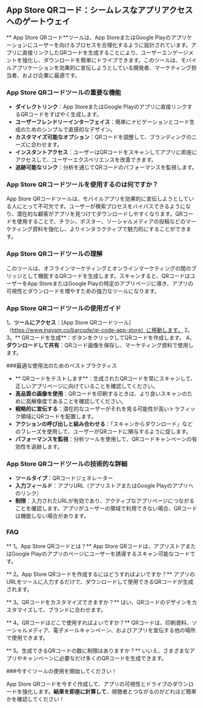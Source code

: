 ## App Store QRコード：シームレスなアプリアクセスへのゲートウェイ

** App Store QRコード**ツールは、App StoreまたはGoogle Playのアプリケーションにユーザーを向けるプロセスを合理化するように設計されています。アプリに直接リンクしたQRコードを生成することにより、ユーザーエンゲージメントを強化し、ダウンロードを簡単にドライブできます。このツールは、モバイルアプリケーションを効果的に宣伝しようとしている開発者、マーケティング担当者、および企業に最適です。

### App Store QRコードツールの重要な機能

-  **ダイレクトリンク**：App StoreまたはGoogle Playのアプリに直接リンクするQRコードをすばやく生成します。
-  **ユーザーフレンドリーインターフェイス**：簡単にナビゲーションとコード生成のためのシンプルで直感的なデザイン。
-  **カスタマイズ可能なオプション**：QRコードを調整して、ブランディングのニーズに合わせます。
-  **インスタントアクセス**：ユーザーはQRコードをスキャンしてアプリに即座にアクセスして、ユーザーエクスペリエンスを改善できます。
-  **追跡可能なリンク**：分析を通じてQRコードのパフォーマンスを監視します。

### App Store QRコードツールを使用するのは何ですか？

App Store QRコードツールは、モバイルアプリを効果的に宣伝しようとしている人にとって不可欠です。ユーザーが検索プロセスをバイパスできるようになり、潜在的な顧客がアプリを見つけてダウンロードしやすくなります。QRコードを使用することで、チラシ、ポスター、ソーシャルメディアの投稿などのマーケティング資料を強化し、よりインタラクティブで魅力的にすることができます。

### App Store QRコードツールの理解

このツールは、オフラインマーケティングとオンラインマーケティングの間のブリッジとして機能するQRコードを生成します。スキャンすると、QRコードはユーザーをApp StoreまたはGoogle Playの特定のアプリページに導き、アプリの可視性とダウンロードを増やすための強力なツールになります。

### App Store QRコードツールの使用ガイド

1。**ツールにアクセス**：[App Store QRコードツール]（https://www.inayam.co/barcode/qr-code-app-store）に移動します。
2。
3。** QRコードを生成**：ボタンをクリックしてQRコードを作成します。
4。**ダウンロードして共有**：QRコード画像を保存し、マーケティング資料で使用します。

###最適な使用法のためのベストプラクティス

-  ** QRコードをテストします**：生成されたQRコードを常にスキャンして、正しいアプリページに向けていることを確認してください。
-  **高品質の画像を使用**：QRコードを印刷するときは、より良いスキャンのために高解像度であることを確認してください。
-  **戦略的に宣伝する**：潜在的なユーザーがそれを見る可能性が高いトラフィック領域にQRコードを配置します。
-  **アクションの呼び出しと組み合わせる**：「スキャンからダウンロード」などのフレーズを使用して、ユーザーがQRコードに関与するように促します。
-  **パフォーマンスを監視**：分析ツールを使用して、QRコードキャンペーンの有効性を追跡します。

### App Store QRコードツールの技術的な詳細

-  **ツールタイプ**：QRコードジェネレーター
-  **入力フィールド**：アプリURL（アプリストアまたはGoogle Playのアプリへのリンク）
-  **制限**：入力されたURLが有効であり、アクティブなアプリページにつながることを確認します。アプリがユーザーの領域で利用できない場合、QRコードは機能しない場合があります。

### FAQ

** 1。App Store QRコードとは？**
App Store QRコードは、アプリストアまたはGoogle Playのアプリのページにユーザーを誘導するスキャン可能なコードです。

** 2。App Store QRコードを作成するにはどうすればよいですか？**
アプリのURLをツールに入力するだけで、ダウンロードして使用できるQRコードが生成されます。

** 3。QRコードをカスタマイズできますか？**
はい、QRコードのデザインをカスタマイズして、ブランドに合わせます。

** 4。QRコードはどこで使用すればよいですか？**
QRコードは、印刷資料、ソーシャルメディア、電子メールキャンペーン、およびアプリを宣伝する他の場所で使用できます。

** 5。生成できるQRコードの数に制限はありますか？**
いいえ、さまざまなアプリやキャンペーンに必要なだけ多くのQRコードを生成できます。

###今すぐツールの使用を開始してください！

App Store QRコードを今すぐ作成して、アプリの可視性とドライブのダウンロードを強化します。**結果を即座に計算して**、視聴者とつながるのがどれほど簡単かを確認してください！